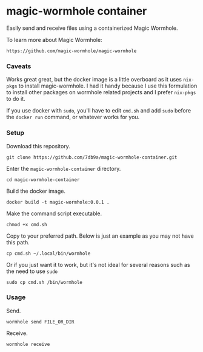 # magic-wormhole container

Easily send and receive files using a containerized Magic Wormhole.

To learn more about Magic Wormhole:

`https://github.com/magic-wormhole/magic-wormhole`

### Caveats

Works great great, but the docker image is a little overboard as it uses `nix-pkgs` to install magic-wormhole. I had it handy because I use this formulation to install other packages on wormhole related projects and I prefer `nix-pkgs` to do it.

If you use docker with `sudo`, you'll have to edit `cmd.sh` and add `sudo` before the `docker run` command, or whatever works for you.

### Setup

Download this repository.

```
git clone https://github.com/7db9a/magic-wormhole-container.git
```

Enter the `magic-wormhole-container` directory.

```
cd magic-wormhole-container
```

Build the docker image.

```
docker build -t magic-wormhole:0.0.1 .
```

Make the command script executable.

```
chmod +x cmd.sh
```

Copy to your preferred path. Below is just an example as you may not have this path.

```
cp cmd.sh ~/.local/bin/wormhole
```

Or if you just want it to work, but it's not ideal for several reasons such as the need to use `sudo`

```
sudo cp cmd.sh /bin/wormhole
```

### Usage

Send.

```
wormhole send FILE_OR_DIR
```

Receive.

```
wormhole receive
```
